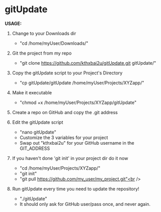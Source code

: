 gitUpdate
=========

<b>USAGE:</b>

1) Change to your Downloads dir
      - "cd /home/myUser/Downloads/"
      
2) Git the project from my repo
      - "git clone https://github.com/kthxbai2u/gitUpdate.git gitUpdate/"
      
3) Copy the gitUpdate script to your Project's Directory<br />
      - "cp gitUpdate/gitUpdate /home/myUser/Projects/XYZapp/"

4) Make it executable<br />
      - "chmod +x /home/myUser/Projects/XYZapp/gitUpdate"
      
5) Create a repo on GitHub and copy the .git address

6) Edit the gitUpdate script<br />
      - "nano gitUpdate"<br />
      - Customize the 3 variables for your project<br />
      - Swap out "kthxbai2u" for your GitHub username in the GIT_ADDRESS<br />
      
7) If you haven't done 'git init' in your project dir do it now<br />
      - "cd /home/myUser/Projects/XYZapp/"<br />
      - "git init"<br />
      - "git pull https://github.com/my_user/my_project.git"<br />

8) Run gitUpdate every time you need to update the repository!<br />
      - "./gitUpdate"<br />
      - It should only ask for GitHub user/pass once, and never again.<br />
